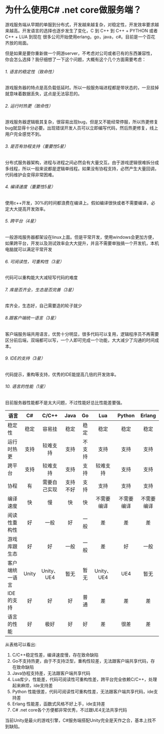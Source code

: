 # 为什么使用C# .net core做服务端？
游戏服务端从早期的单服到分布式，开发越来越复杂，对稳定性，开发效率要求越来越高。开发语言的选择也逐步发生了变化，C 到 C++ 到 C++ + PYTHON 或者C++ + LUA 到现在 很多公司开始使用erlang，go，java，c#。目前是一个百花齐放的局面。

但是如果是要你重新做一个网游server，不考虑对公司或者已有的东西兼容性，你会怎么选择？我仔细想了一下这个问题，大概有这个几个方面需要考虑：

###### 1. 语言的稳定性（致命性）
游戏服务器的特点是高负载低延时。所以一般服务端进程都是带状态的，一旦挂掉就意味着数据丢失，这点是无法容忍的。

###### 2. 运行时热更（致命性）
游戏服务器逻辑极其复杂，很容易出现bug，但是又不能经常停服，所以热更修复bug就显得十分必要。出现错误开发人员可以立即编写代码，然后热更修复，线上用户完全感觉不到。

###### 3. 是否有协程支持（重要性5星）
分布式服务器架构，进程与进程之间必然会有大量交互。由于游戏逻辑很难拆分成多线程，所以一般来说都是逻辑单线程。如果没有协程支持，必然产生大量回调，代码维护会变得非常困难。

###### 4. 编译速度（重要性5星）
使用c++开发，30%的时间都浪费在编译上。假如编译很快或者不需要编译，必定大大提高开发效率。

###### 5. 跨平台（4星）
一般游戏服务器都架设在linux上面。但是平常开发，使用windows会更加方便，如果跨平台，开发以及测试效率会大大提升，并且不需要单独搞一个开发机，本机电脑就可以满足平常开发

###### 6. 可阅读性，可重构性（3星）
代码可以重构能大大减轻写代码的难度

###### 7. 库是否齐全，生态是否完善（3星）
库齐全，生态好，自己需要造的轮子就少

###### 8.跟客户端统一语言（3星）
客户端服务端共用语言，优势十分明显，很多代码可以复用，逻辑程序员不再需要区分前后端，双端都可以写，一个人即可完成一个功能，大大减少了沟通的时间成本。

###### 9. IDE的支持（3星）
代码提示，重构等支持，优秀的IDE能提高几倍的开发效率。

###### 10. 语言的性能（1星）
目前服务器性能都不是太大问题，不过性能好总比性能差要强。

| 语言 |  C# | C/C++ | Java | Go | Lua | Python | Erlang |
| -- | :--: | :--: | :--: | :--: | :--: | :--: | :--: |
| 稳定性 |  稳定 | 容易挂 | 稳定 | 稳定 | 稳定 | 稳定 | 稳定 |
| 运行时热更 |  支持 | 较难支持 | 支持 | 不支持 | 支持 | 支持 | 支持 |
| 跨平台 |  支持 | 较难支持 | 支持 | 支持 | 较难支持 | 支持 | 支持 |
| 协程 |  有 | 需要自己实现 | 支持不好 | 支持 | 支持 | 支持 | 支持 |
| 编译速度 |  快 | 慢 | 快 | 快 | 不需要编译 | 不需要编译 | 不需要编译|
| 阅读性重构性 |  好 | 一般 | 好 | 一般 | 差 | 差 | 差|
| 游戏库跟生态 |  好 | 好 | 一般 | 一般 | 差 | 好 | 一般|
| 客户端统一语言 |  Unity | Unity、UE4 | 暂无 | 暂无 | Unity、UE4 | UE4 | 暂无|
| IDE的支持 |  好 | 好 |好 | 普通| 差 | 差 | 差|
| 语言的性能 | 好|极好| 好| 好| 差|很差|差|

从表格可以看出:
1. C/C++稳定性差，编译速度慢，存在致命缺陷
2. Go不支持热更，由于不支持泛型，重构性较差，无法跟客户端共享代码，存在致命缺陷
3. Java协程支持差，无法跟客户端共享代码
4. Lua库少，性能差，代码可阅读性可重构性差，跨平台完全依赖C/C++，处理起来麻烦，ide支持差
5. Python 性能很差，代码可阅读性可重构性差，无法跟客户端共享代码，ide支持差
6. Erlang 性能差，函数式风格不好上手，ide支持差
7. C# .net core各个方便都非常优秀，不过跟UE4无法共享代码

当前Unity是最火的游戏引擎，C#服务端搭配Unity完全是天作之合，基本上找不到缺陷。